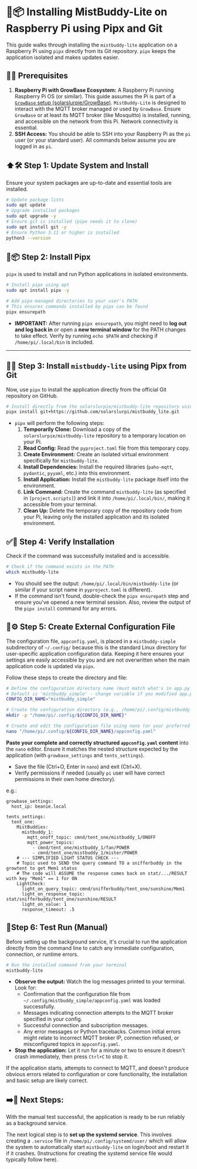 # 🍓📦 Installing MistBuddy-Lite on Raspberry Pi using Pipx and Git

This guide walks through installing the `mistbuddy-lite` application on a Raspberry Pi using `pipx` directly from its Git repository. `pipx` keeps the application isolated and makes updates easier.

## 📝✅ Prerequisites

1.  **Raspberry Pi with GrowBase Ecosystem:** A Raspberry Pi running Raspberry Pi OS (or similar). This guide assumes the Pi is part of a [`GrowBase` setup (solarslurpie/GrowBase)](https://github.com/solarslurpie/GrowBase). `MistBuddy-Lite` is designed to interact with the MQTT broker managed or used by `GrowBase`. Ensure `GrowBase` or at least its MQTT broker (like Mosquitto) is installed, running, and accessible on the network from this Pi. Network connectivity is essential.
2.  **SSH Access:** You should be able to SSH into your Raspberry Pi as the `pi` user (or your standard user). All commands below assume you are logged in as `pi`.

## ⬆️🛠️ Step 1: Update System and Install 
Ensure your system packages are up-to-date and essential tools are installed.

```bash
# Update package lists
sudo apt update
# Upgrade installed packages
sudo apt upgrade -y
# Ensure git is installed (pipx needs it to clone)
sudo apt install git -y
# Ensure Python 3.11 or higher is installed
python3 --version
```


## 🐍📦 Step 2: Install Pipx

`pipx` is used to install and run Python applications in isolated environments.

```bash
# Install pipx using apt
sudo apt install pipx -y

# Add pipx-managed directories to your user's PATH
# This ensures commands installed by pipx can be found
pipx ensurepath
```

*   **IMPORTANT:** After running `pipx ensurepath`, you might need to **log out and log back in** or open a **new terminal window** for the PATH changes to take effect. Verify by running `echo $PATH` and checking if `/home/pi/.local/bin` is included.

---

## 🐙✨ Step 3: Install `mistbuddy-lite` using Pipx from Git

Now, use `pipx` to install the application directly from the official Git repository on GitHub.

```bash
# Install directly from the solarslurpie/mistbuddy-lite repository using HTTPS
pipx install git+https://github.com/solarslurpi/mistbuddy_lite.git
```

*   `pipx` will perform the following steps:
    1.  **Temporarily Clone:** Download a copy of the `solarslurpie/mistbuddy-lite` repository to a temporary location on your Pi.
    2.  **Read Config:** Read the `pyproject.toml` file from this temporary copy.
    3.  **Create Environment:** Create an isolated virtual environment specifically for `mistbuddy-lite`.
    4.  **Install Dependencies:** Install the required libraries (`paho-mqtt`, `pydantic`, `pyyaml`, etc.) into this environment.
    5.  **Install Application:** Install the `mistbuddy-lite` package itself into the environment.
    6.  **Link Command:** Create the command `mistbuddy-lite` (as specified in `[project.scripts]`) and link it into `/home/pi/.local/bin/`, making it accessible from your terminal.
    7.  **Clean Up:** Delete the temporary copy of the repository code from your Pi, leaving only the installed application and its isolated environment.


## ✅👀 Step 4: Verify Installation

Check if the command was successfully installed and is accessible.

```bash
# Check if the command exists in the PATH
which mistbuddy-lite
```
*   You should see the output: `/home/pi/.local/bin/mistbuddy-lite` (or similar if your script name in `pyproject.toml` is different).
*   If the command isn't found, double-check the `pipx ensurepath` step and ensure you've opened a new terminal session. Also, review the output of the `pipx install` command for any errors.


## 📝⚙️ Step 5: Create External Configuration File

The configuration file, `appconfig.yaml`, is placed in a `mistbuddy-simple` subdirectory of  `~/.config/` because this is the standard Linux directory for user-specific application configuration data. Keeping it here ensures your settings are easily accessible by you and are not overwritten when the main application code is updated via `pipx`.

Follow these steps to create the directory and file:

```bash
# Define the configuration directory name (must match what's in app.py's get_config_path())
# Default is 'mistbuddy_simple' - change variable if you modified app.py
CONFIG_DIR_NAME="mistbuddy_simple"

# Create the configuration directory (e.g., /home/pi/.config/mistbuddy_simple)
mkdir -p "/home/pi/.config/${CONFIG_DIR_NAME}"

# Create and edit the configuration file using nano (or your preferred editor)
nano "/home/pi/.config/${CONFIG_DIR_NAME}/appconfig.yaml"
```

**Paste your complete and correctly structured `appconfig.yaml` content** into the `nano` editor. Ensure it matches the nested structure expected by the application (with `growbase_settings` and `tents_settings`).
*   Save the file (Ctrl+O, Enter in `nano`) and exit (Ctrl+X).
*   Verify permissions if needed (usually `pi` user will have correct permissions in their own home directory).

e.g.:
```
growbase_settings:
  host_ip: beanie.local

tents_settings:
  tent_one:
    MistBuddies:
      mistbuddy_1:
        mqtt_onoff_topic: cmnd/tent_one/mistbuddy_1/ONOFF
        mqtt_power_topics:
          - cmnd/tent_one/mistbuddy_1/fan/POWER
          - cmnd/tent_one/mistbuddy_1/mister/POWER
    # --- SIMPLIFIED LIGHT STATUS CHECK ---
    # Topic used to SEND the query command TO a snifferbuddy in the growtent to get Mem1 status
    # The code will ASSUME the response comes back on stat/.../RESULT with key "Mem1" == 1 for ON
    LightCheck:
      light_on_query_topic: cmnd/snifferbuddy/tent_one/sunshine/Mem1
      light_on_response_topic: stat/snifferbuddy/tent_one/sunshine/RESULT
      light_on_value: 1
      response_timeout: .5
```
## 🧪Step 6: Test Run (Manual)

Before setting up the background service, it's crucial to run the application directly from the command line to catch any immediate configuration, connection, or runtime errors.

```bash
# Run the installed command from your terminal
mistbuddy-lite
```

*   **Observe the output:** Watch the log messages printed to your terminal. Look for:
    *   Confirmation that the configuration file from `~/.config/mistbuddy_simple/appconfig.yaml` was loaded successfully.
    *   Messages indicating connection attempts to the MQTT broker specified in your config.
    *   Successful connection and subscription messages.
    *   Any error messages or Python tracebacks. Common initial errors might relate to incorrect MQTT broker IP, connection refused, or misconfigured topics in `appconfig.yaml`.
*   **Stop the application:** Let it run for a minute or two to ensure it doesn't crash immediately, then press `Ctrl+C` to stop it.

If the application starts, attempts to connect to MQTT, and doesn't produce obvious errors related to configuration or core functionality, the installation and basic setup are likely correct.


## ➡️🚀 Next Steps:

With the manual test successful, the application is ready to be run reliably as a background service.

The next logical step is to **set up the systemd service**. This involves creating a `.service` file in `/home/pi/.config/systemd/user/` which will allow the system to automatically start `mistbuddy-lite` on login/boot and restart it if it crashes. (Instructions for creating the systemd service file would typically follow here).
